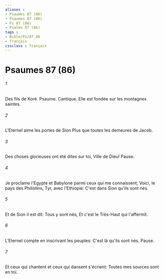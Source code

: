 ```yaml
---
aliases : 
- Psaumes 87 (86)
- Psaumes 87 (86)
- Ps 87 (86)
- Psalms 87 (86)
tags : 
- Bible/Ps/87_86
- français
cssclass : français
---
```


# Psaumes 87 (86)

###### 1
Des fils de Koré. Psaume. Cantique. Elle est fondée sur les montagnes saintes.
###### 2
L'Eternel aime les portes de Sion Plus que toutes les demeures de Jacob.
###### 3
Des choses glorieuses ont été dites sur toi, Ville de Dieu! Pause.
###### 4
Je proclame l'Egypte et Babylone parmi ceux qui me connaissent; Voici, le pays des Philistins, Tyr, avec l'Ethiopie: C'est dans Sion qu'ils sont nés.
###### 5
Et de Sion il est dit: Tous y sont nés, Et c'est le Très-Haut qui l'affermit.
###### 6
L'Eternel compte en inscrivant les peuples: C'est là qu'ils sont nés. Pause.
###### 7
Et ceux qui chantent et ceux qui dansent s'écrient: Toutes mes sources sont en toi.
